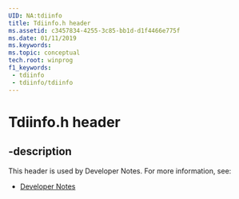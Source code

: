 ```yaml
---
UID: NA:tdiinfo
title: Tdiinfo.h header
ms.assetid: c3457834-4255-3c85-bb1d-d1f4466e775f
ms.date: 01/11/2019
ms.keywords: 
ms.topic: conceptual
tech.root: winprog
f1_keywords:
 - tdiinfo
 - tdiinfo/tdiinfo
---
```


# Tdiinfo.h header


## -description

This header is used by Developer Notes. For more information, see:

- [Developer Notes](../_winprog/index.md)

